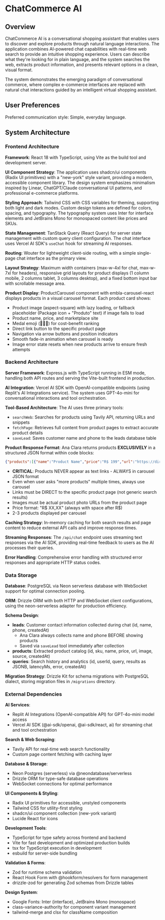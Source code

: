 # ChatCommerce AI

## Overview

ChatCommerce AI is a conversational shopping assistant that enables users to discover and explore products through natural language interactions. The application combines AI-powered chat capabilities with real-time web search to provide an intuitive shopping experience. Users can describe what they're looking for in plain language, and the system searches the web, extracts product information, and presents relevant options in a clean, visual format.

The system demonstrates the emerging paradigm of conversational commerce, where complex e-commerce interfaces are replaced with natural chat interactions guided by an intelligent virtual shopping assistant.

## User Preferences

Preferred communication style: Simple, everyday language.

## System Architecture

### Frontend Architecture

**Framework**: React 18 with TypeScript, using Vite as the build tool and development server.

**UI Component Strategy**: The application uses shadcn/ui components (Radix UI primitives) with a "new-york" style variant, providing a modern, accessible component library. The design system emphasizes minimalism inspired by Linear, ChatGPT/Claude conversational UI patterns, and professional e-commerce platforms.

**Styling Approach**: Tailwind CSS with CSS variables for theming, supporting both light and dark modes. Custom design tokens are defined for colors, spacing, and typography. The typography system uses Inter for interface elements and JetBrains Mono for monospaced content like prices and SKUs.

**State Management**: TanStack Query (React Query) for server state management with custom query client configuration. The chat interface uses Vercel AI SDK's `useChat` hook for streaming AI responses.

**Routing**: Wouter for lightweight client-side routing, with a simple single-page chat interface as the primary view.

**Layout Strategy**: Maximum width containers (max-w-4xl for chat, max-w-7xl for headers), responsive grid layouts for product displays (1 column mobile, 2 columns tablet, 3 columns desktop), and a fixed bottom input bar with scrollable message area.

**Product Display**: ProductCarousel component with embla-carousel-react displays products in a visual carousel format. Each product card shows:
- Product image (aspect-square) with lazy loading, or fallback placeholder (Package icon + "Produto" text) if image fails to load
- Product name, price, and marketplace site
- Medal emoji (🥇🥈🥉) for cost-benefit ranking
- Direct link button to the specific product page
- Navigation via arrow buttons and position indicators
- Smooth fade-in animation when carousel is ready
- Image error state resets when new products arrive to ensure fresh attempts

### Backend Architecture

**Server Framework**: Express.js with TypeScript running in ESM mode, handling both API routes and serving the Vite-built frontend in production.

**AI Integration**: Vercel AI SDK with OpenAI-compatible endpoints (using Replit's AI Integrations service). The system uses GPT-4o-mini for conversational interactions and tool orchestration.

**Tool-Based Architecture**: The AI uses three primary tools:
- `searchWeb`: Searches for products using Tavily API, returning URLs and snippets
- `fetchPage`: Retrieves full content from product pages to extract accurate product details
- `saveLead`: Saves customer name and phone to the leads database table

**Product Response Format**: Ana Clara returns products **EXCLUSIVELY** in a structured JSON format within code blocks:
```json
{"products":[{"name":"Product Name","price":"R$ 199","url":"https://direct-product-link","image":"https://product-image.jpg","site":"Shopee","emoji":"🥇"}]}
```
- **CRITICAL**: Products NEVER appear as text links - ALWAYS in carousel JSON format
- Even when user asks "more products" multiple times, always use carousel
- Links must be DIRECT to the specific product page (not generic search results)
- Images must be actual product photo URLs from the product page
- Price format: "R$ XX,XX" (always with space after R$)
- 2-3 products displayed per carousel

**Caching Strategy**: In-memory caching for both search results and page content to reduce external API calls and improve response times.

**Streaming Responses**: The `/api/chat` endpoint uses streaming text responses via the AI SDK, providing real-time feedback to users as the AI processes their queries.

**Error Handling**: Comprehensive error handling with structured error responses and appropriate HTTP status codes.

### Data Storage

**Database**: PostgreSQL via Neon serverless database with WebSocket support for optimal connection pooling.

**ORM**: Drizzle ORM with both HTTP and WebSocket client configurations, using the neon-serverless adapter for production efficiency.

**Schema Design**:
- **leads**: Customer contact information collected during chat (id, name, phone, createdAt)
  - Ana Clara always collects name and phone BEFORE showing products
  - Saved via `saveLead` tool immediately after collection
- **products**: Extracted product catalog (id, sku, name, price, url, image, source, createdAt)
- **queries**: Search history and analytics (id, userId, query, results as JSONB, latencyMs, error, createdAt)

**Migration Strategy**: Drizzle Kit for schema migrations with PostgreSQL dialect, storing migration files in `/migrations` directory.

### External Dependencies

**AI Services**:
- Replit AI Integrations (OpenAI-compatible API) for GPT-4o-mini model access
- Vercel AI SDK (@ai-sdk/openai, @ai-sdk/react, ai) for streaming chat and tool orchestration

**Search & Web Scraping**:
- Tavily API for real-time web search functionality
- Custom page content fetching with caching layer

**Database & Storage**:
- Neon Postgres (serverless) via @neondatabase/serverless
- Drizzle ORM for type-safe database operations
- WebSocket connections for optimal performance

**UI Components & Styling**:
- Radix UI primitives for accessible, unstyled components
- Tailwind CSS for utility-first styling
- shadcn/ui component collection (new-york variant)
- Lucide React for icons

**Development Tools**:
- TypeScript for type safety across frontend and backend
- Vite for fast development and optimized production builds
- tsx for TypeScript execution in development
- esbuild for server-side bundling

**Validation & Forms**:
- Zod for runtime schema validation
- React Hook Form with @hookform/resolvers for form management
- drizzle-zod for generating Zod schemas from Drizzle tables

**Design System**:
- Google Fonts: Inter (interface), JetBrains Mono (monospace)
- class-variance-authority for component variant management
- tailwind-merge and clsx for className composition